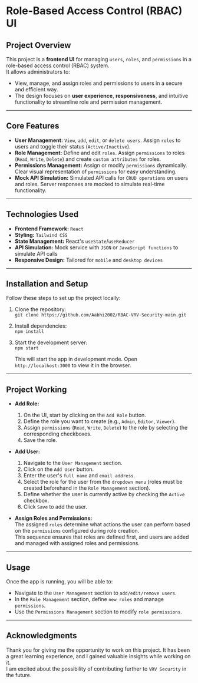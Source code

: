 # **Role-Based Access Control (RBAC) UI**

## **Project Overview**
This project is a **frontend UI** for managing `users`, `roles`, and `permissions` in a role-based access control (RBAC) system.  
It allows administrators to:
- View, manage, and assign roles and permissions to users in a secure and efficient way.
- The design focuses on **user experience**, **responsiveness**, and intuitive functionality to streamline role and permission management.

---

## **Core Features**

- **User Management:** `View`, `add`, `edit`, or `delete users`. Assign `roles` to users and toggle their status (`Active/Inactive`).
- **Role Management:** Define and edit `roles`. Assign `permissions` to roles (`Read`, `Write`, `Delete`) and create `custom attributes` for roles.
- **Permissions Management:** Assign or modify `permissions` dynamically. Clear visual representation of `permissions` for easy understanding.
- **Mock API Simulation:** Simulated API calls for `CRUD operations` on users and roles. Server responses are mocked to simulate real-time functionality.

---

## **Technologies Used**

- **Frontend Framework:** `React`  
- **Styling:** `Tailwind CSS`  
- **State Management:** React's `useState`/`useReducer`  
- **API Simulation:** Mock service with `JSON` or `JavaScript functions` to simulate API calls  
- **Responsive Design:** Tailored for `mobile` and `desktop devices`  

---

## **Installation and Setup**

Follow these steps to set up the project locally:

1. Clone the repository:  
   `git clone https://github.com/Aabhi2002/RBAC-VRV-Security-main.git`

2. Install dependencies:  
   `npm install`

3. Start the development server:  
   `npm start`  

   This will start the app in development mode. Open `http://localhost:3000` to view it in the browser.

---

## **Project Working**

- **Add Role:**  
  1. On the UI, start by clicking on the `Add Role` button.  
  2. Define the role you want to create (e.g., `Admin`, `Editor`, `Viewer`).  
  3. Assign `permissions` (`Read`, `Write`, `Delete`) to the role by selecting the corresponding checkboxes.  
  4. Save the role.

- **Add User:**  
  1. Navigate to the `User Management` section.  
  2. Click on the `Add User` button.  
  3. Enter the user's `full name` and `email address`.  
  4. Select the role for the user from the `dropdown menu` (roles must be created beforehand in the `Role Management` section).  
  5. Define whether the user is currently active by checking the `Active` checkbox.  
  6. Click `Save` to add the user.

- **Assign Roles and Permissions:**  
  The assigned `roles` determine what actions the user can perform based on the `permissions` configured during role creation.  
  This sequence ensures that roles are defined first, and users are added and managed with assigned roles and permissions.

---

## **Usage**

Once the app is running, you will be able to:  
- Navigate to the `User Management` section to `add/edit/remove users`.  
- In the `Role Management` section, define `new roles` and manage `permissions`.  
- Use the `Permissions Management` section to modify `role permissions`.

---

## **Acknowledgments**  
Thank you for giving me the opportunity to work on this project. It has been a great learning experience, and I gained valuable insights while working on it.  
I am excited about the possibility of contributing further to `VRV Security` in the future.
